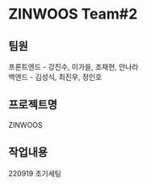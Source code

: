 # ZINWOOS Team#2

## 팀원

프론트엔드 - 강진수, 이가을, 조재현, 안나라  
백엔드 - 김성식, 최진우, 정인호

## 프로젝트명

ZINWOOS

## 작업내용

220919 초기세팅
